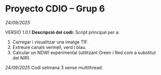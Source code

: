 # Proyecto CDIO – Grup 6 

*24/09/2025*

VERSIÓ 1.0.1
**Descripció del codi:**
Script principal per a:
1. Carregar i visualitzar una imatge TIF.
2. Extreure canals vermell, verd i blau.
3. Calcular un NDWI experimental (utilitzant Green i Red com a substitut del NIR).

*24/09/2025*
Codi setmana 3 sense multithread.